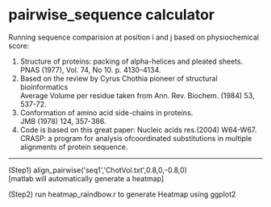 # pairwise_sequence calculator 

Running sequence comparision at position i and j based on physiochemical score: <br>
 1)  Structure of proteins: packing of alpha-helices and pleated sheets. <br>
     PNAS (1977), Vol. 74, No 10. p. 4130-4134. <br>
 2)  Based on the review by Cyrus Chothia pioneer of structural bioinformatics <br>
     Average Volume per residue taken from Ann. Rev. Biochem. (1984) 53, 537-72.<br>
 3)  Conformation of amino acid side-chains in proteins. <br>
     JMB (1978) 124, 357-386. <br>
 3)  Code is based on this great paper: Nucleic acids res.(2004) W64-W67.<br>
     CRASP: a program for analysis ofcoordinated substitutions in multiple alignments of protein sequence. 
 
     
 <div>
    <div></div>
    <hr class="styled-hr" />
    <div></div>
 </div>

 (Step1) align_pairwise('seq1','ChotVol.txt',0.8,0,-0.8,0) <br>
         [matlab will automatically generate a heatmap] <br>
   
 (Step2) run heatmap_raindbow.r to generate Heatmap using ggplot2 <br>

